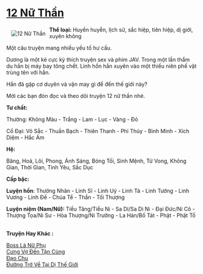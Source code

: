 <a href="https://utruyen.com/12-nu-than/16202/" title="12 Nữ Thần"><h1>12 Nữ Thần</h1></a><div style="display:table"><img align="right" style="float: left; padding: 10px;" src="https://utruyen.com/images/story/200x260/12-nu-than.jpg" alt="12 Nữ Thần"><b>Thể loại: </b>Huyền huyễn, lịch sử, sắc hiệp, tiên hiệp, dị giới, xuyên không<p></p>Một câu truyện mang nhiều yếu tố hư cấu.<p></p>Dương là một kẻ cực kỳ thích truyện sex và phim JAV. Trong một lần thẩm du hắn bị máy bay tông chết. Linh hồn hắn xuyên vào một thiếu niên phế vật trùng tên với hắn.<p></p>Hắn đã gặp cơ duyên và vận may gì để đến thế giới này? <p></p>Mời các bạn đón đọc và theo dõi truyện 12 nữ thần nhé.<p></p><b>Tư chất:<p></p></b><p></p>Thường: Không Màu - Trắng - Lam - Lục - Vàng - Đỏ<p></p>Cổ Đại: Vô Sắc - Thuần Bạch - Thiên Thanh - Phỉ Thúy - Bình Minh - Xích Diệm - Hắc Ám<p></p><b>Hệ:</b><p></p>Băng, Hoả, Lôi, Phong, Ánh Sáng, Bóng Tối, Sinh Mệnh, Tử Vong, Không Gian, Thời Gian, Tình Yêu, Sắc Dục<p></p><b>Cấp bậc:</b><p></p><b>Luyện hồn</b>: Thường Nhân - Linh Sĩ - Linh Uý - Linh Tá - Linh Tướng - Linh Vương - Linh Đế - Chúa Tể - Thần - Tối Thượng<p></p><b>Luyện niệm (Nam/Nữ): </b>Tiểu Tăng/Tiểu Ni - Sa Di/Sa Di Ni - Đại Đức/Ni Cô - Thượng Tọa/Ni Sư - Hòa Thượng/Ni Trưởng - La Hán/Bồ Tát - Phật - Phật Tổ</div><p><br><b>Truyện Hay Khác :</b></p><a href="https://utruyen.com/boss-la-nu-phu/16860/" alt="Boss Là Nữ Phụ">Boss Là Nữ Phụ</a><br/><a href="https://truyenngontinhay.wordpress.com/2019/10/03/cung-vo-den-tan-cung/" alt="Cưng Vợ Đến Tận Cùng">Cưng Vợ Đến Tận Cùng</a><br/><a href="https://www.flickr.com/photos/184340401@N07/48818954351/" alt="Đạo Chu">Đạo Chu</a><br/><a href="https://truyenngontinhay.wordpress.com/2019/10/03/duong-tro-ve-tai-di-the-gioi/" alt="Đường Trở Về Tại Dị Thế Giới">Đường Trở Về Tại Dị Thế Giới</a><br/>